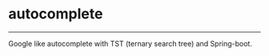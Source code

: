 # autocomplete
-------------------
Google like autocomplete with TST (ternary search tree) and Spring-boot.
